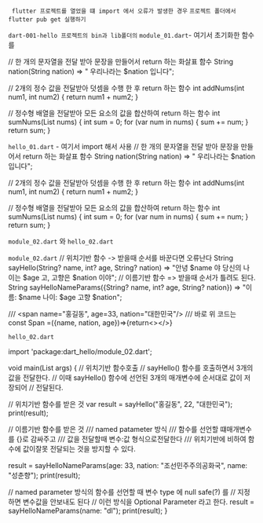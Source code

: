 ` flutter 프로젝트를 열었을 떄 import 에서 오류가 발생한 경우`
`프로젝트 폴더에서 flutter pub get 실행하기`

`dart-001-hello 프로젝트의 bin과 lib폴더의`
`module_01.dart`- 여기서 초기화한 함수를

// 한 개의 문자열을 전달 받아 문장을 만들어서 return 하는 화살표 함수
String nation(String nation) => " 우리나라는 $nation 입니다";

// 2개의 정수 값을 전달받아 덧셈을 수행 한 후 return 하는 함수
int addNums(int num1, int num2) {
return num1 + num2;
}

// 정수형 배열을 전달받아 모든 요소의 값을 합산하여 return 하는 함수
int sumNums(List<int> nums) {
int sum = 0;
for (var num in nums) {
sum += num;
}
return sum;
}

`hello_01.dart` - 여기서 import 해서 사용
// 한 개의 문자열을 전달 받아 문장을 만들어서 return 하는 화살표 함수
String nation(String nation) => " 우리나라는 $nation 입니다";

// 2개의 정수 값을 전달받아 덧셈을 수행 한 후 return 하는 함수
int addNums(int num1, int num2) {
return num1 + num2;
}

// 정수형 배열을 전달받아 모든 요소의 값을 합산하여 return 하는 함수
int sumNums(List<int> nums) {
int sum = 0;
for (var num in nums) {
sum += num;
}
return sum;
}

`module_02.dart` 와 `hello_02.dart`

`module_02.dart`
// 위치기반 함수 -> 받을때 순서를 바꾼다면 오류난다
String sayHello(String? name, int? age, String? nation) =>
"안녕 $name 야 당신의 나이는 $age 고, 고향은 $nation 이야";
// 이름기반 함수 => 받을때 순서가 틀려도 된다.
String sayHelloNameParams({String? name, int? age, String? nation}) =>
"이름: $name 나이: $age 고향 $nation";

/// <span name="홍길동", age=33, nation="대한민국"/>
/// 바로 위 코드는 const Span =({name, nation, age})=>{return<></>}

`hello_02.dart`

import 'package:dart_hello/module_02.dart';

void main(List<String> args) {
// 위치기반 함수호출
// sayHello() 함수를 호출하면서 3개의 값을 전달한다.
// 이때 sayHello() 함수에 선언된 3개의 매개변수에 순서대로 값이 저장되어
// 전달된다.

// 위치기반 함수를 받은 것
var result = sayHello("홍길동", 22, "대한민국");
print(result);

// 이름기반 함수를 받은 것
/// named patameter 방식
/// 함수를 선언할 떄매개변수를 {}로 감싸주고
/// 값을 전달할때 변수:값 형식으로전달한다
/// 위치기반에 비하여 함수에 값이잘못 전달되는 것을 방지할 수 있다.

result = sayHelloNameParams(age: 33, nation: "조선민주주의공화국", name: "성춘향");
print(result);

// named parameter 방식의 함수를 선언할 때 변수 type 에 null safe(?) 를
// 지정하면 변수값을 안보내도 된다
// 이런 방식을 Optional Parameter 라고 한다.
result = sayHelloNameParams(name: "dl");
print(result);
}
